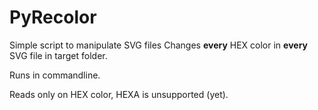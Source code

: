 # PyRecolor
 Simple script to manipulate SVG files
 Changes **every** HEX color in **every** SVG file in target folder.

Runs in commandline.

Reads only on HEX color, HEXA is unsupported (yet).